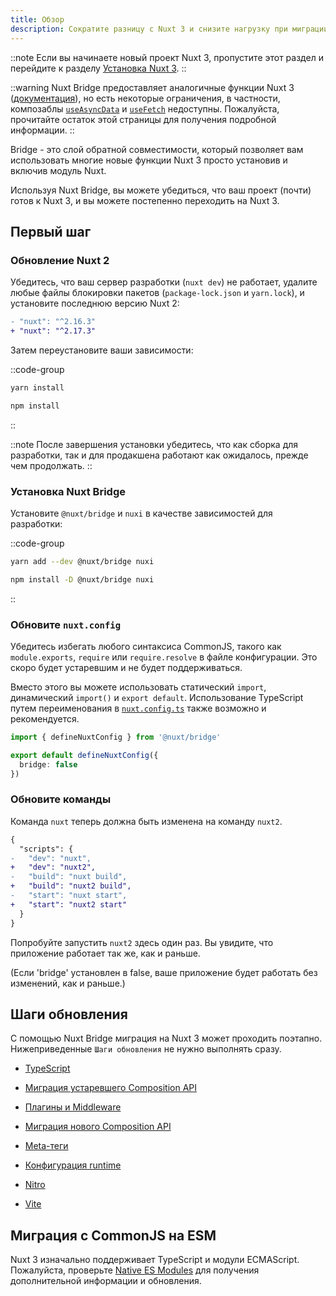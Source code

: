 ```yaml
---
title: Обзор
description: Сократите разницу с Nuxt 3 и снизите нагрузку при миграции на Nuxt 3.
---
```


::note
Если вы начинаете новый проект Nuxt 3, пропустите этот раздел и перейдите к разделу [Установка Nuxt 3](/docs/getting-started/introduction).
::

::warning
Nuxt Bridge предоставляет аналогичные функции Nuxt 3 ([документация](/docs/guide/concepts/auto-imports)), но есть некоторые ограничения, в частности, композаблы [`useAsyncData`](/docs/api/composables/use-async-data) и [`useFetch`](/docs/api/composables/use-fetch) недоступны. Пожалуйста, прочитайте остаток этой страницы для получения подробной информации.
::

Bridge - это слой обратной совместимости, который позволяет вам использовать многие новые функции Nuxt 3 просто установив и включив модуль Nuxt.

Используя Nuxt Bridge, вы можете убедиться, что ваш проект (почти) готов к Nuxt 3, и вы можете постепенно переходить на Nuxt 3.

## Первый шаг

### Обновление Nuxt 2

Убедитесь, что ваш сервер разработки (`nuxt dev`) не работает, удалите любые файлы блокировки пакетов (`package-lock.json` и `yarn.lock`), и установите последнюю версию Nuxt 2:

```diff [package.json]
- "nuxt": "^2.16.3"
+ "nuxt": "^2.17.3"
```

Затем переустановите ваши зависимости:

::code-group

```bash [yarn]
yarn install
```

```bash [npm]
npm install
```

::

::note
После завершения установки убедитесь, что как сборка для разработки, так и для продакшена работают как ожидалось, прежде чем продолжать.
::

### Установка Nuxt Bridge

Установите `@nuxt/bridge` и `nuxi` в качестве зависимостей для разработки:

::code-group

```bash [Yarn]
yarn add --dev @nuxt/bridge nuxi
```

```bash [npm]
npm install -D @nuxt/bridge nuxi
```

::

### Обновите `nuxt.config`

Убедитесь избегать любого синтаксиса CommonJS, такого как `module.exports`, `require` или `require.resolve` в файле конфигурации. Это скоро будет устаревшим и не будет поддерживаться.

Вместо этого вы можете использовать статический `import`, динамический `import()` и `export default`. Использование TypeScript путем переименования в [`nuxt.config.ts`](/docs/guide/directory-structure/nuxt-config) также возможно и рекомендуется.

```ts [nuxt.config.ts]
import { defineNuxtConfig } from '@nuxt/bridge'

export default defineNuxtConfig({
  bridge: false
})
```

### Обновите команды

Команда `nuxt` теперь должна быть изменена на команду `nuxt2`.

```diff
{
  "scripts": {
-   "dev": "nuxt",
+   "dev": "nuxt2",
-   "build": "nuxt build",
+   "build": "nuxt2 build",
-   "start": "nuxt start",
+   "start": "nuxt2 start"
  }
}
```

Попробуйте запустить `nuxt2` здесь один раз. Вы увидите, что приложение работает так же, как и раньше.

(Если 'bridge' установлен в false, ваше приложение будет работать без изменений, как и раньше.)

## Шаги обновления

С помощью Nuxt Bridge миграция на Nuxt 3 может проходить поэтапно.
Нижеприведенные `Шаги обновления` не нужно выполнять сразу.

- [TypeScript](/docs/bridge/typescript)

- [Миграция устаревшего Composition API](/docs/bridge/bridge-composition-api)

- [Плагины и Middleware](/docs/bridge/plugins-and-middleware)

- [Миграция нового Composition API](/docs/bridge/nuxt3-compatible-api)

- [Meta-теги](/docs/bridge/meta)

- [Конфигурация runtime](/docs/bridge/runtime-config)

- [Nitro](/docs/bridge/nitro)

- [Vite](/docs/bridge/vite)

## Миграция с CommonJS на ESM

Nuxt 3 изначально поддерживает TypeScript и модули ECMAScript. Пожалуйста, проверьте [Native ES Modules](/docs/guide/concepts/esm) для получения дополнительной информации и обновления.

